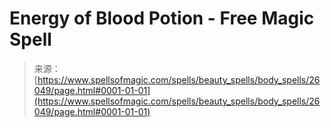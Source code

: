 <!--yml

category: 未分类

date: 2024-06-12 19:13:36

-->

# Energy of Blood Potion - Free Magic Spell

> 来源：[https://www.spellsofmagic.com/spells/beauty_spells/body_spells/26049/page.html#0001-01-01](https://www.spellsofmagic.com/spells/beauty_spells/body_spells/26049/page.html#0001-01-01)
